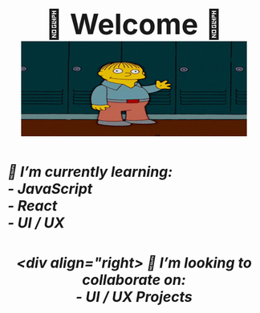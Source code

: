 # <div align="center"><h1>🦋 Welcome 🦋<br> <div align="center"> <img src="images/hello.gif" width="450px" height="190px">

##### <div align="left"> 🌱 I’m currently learning:<br>- JavaScript <br>- React <br>- UI / UX </div>

##### <div align="right> 👯 I’m looking to collaborate on: <br>- UI / UX Projects</div>

<!--
**JenniferSmith007/JenniferSmith007** is a ✨ _special_ ✨ repository because its `README.md` (this file) appears on your GitHub profile.

Here are some ideas to get you started:

- 🔭 I’m currently working on ...
- 🌱 I’m currently learning ...
- 👯 I’m looking to collaborate on ...
- 🤔 I’m looking for help with ...
- 💬 Ask me about ...
- 📫 How to reach me: ...
- 😄 Pronouns: ...
- ⚡ Fun fact: ...
-->
